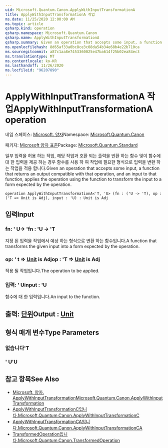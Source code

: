 ```yaml
---
uid: Microsoft.Quantum.Canon.ApplyWithInputTransformationA
title: ApplyWithInputTransformationA 작업
ms.date: 11/25/2020 12:00:00 AM
ms.topic: article
qsharp.kind: operation
qsharp.namespace: Microsoft.Quantum.Canon
qsharp.name: ApplyWithInputTransformationA
qsharp.summary: Given an operation that accepts some input, a function that returns an output compatible with that operation, and an input to that function, applies the operation using the function to transform the input to a form expected by the operation.
ms.openlocfilehash: 8d65af33a0bc8ce3c08da54b34e68b4e22b710ca
ms.sourcegitcommit: a87c1aa8e7453360025e47ba614f25b02ea84ec3
ms.translationtype: MT
ms.contentlocale: ko-KR
ms.lasthandoff: 11/26/2020
ms.locfileid: "96207890"
---
```

# <a name="applywithinputtransformationa-operation"></a><span data-ttu-id="88c4c-102">ApplyWithInputTransformationA 작업</span><span class="sxs-lookup"><span data-stu-id="88c4c-102">ApplyWithInputTransformationA operation</span></span>

<span data-ttu-id="88c4c-103">네임 스페이스: [Microsoft. 양자](xref:Microsoft.Quantum.Canon)</span><span class="sxs-lookup"><span data-stu-id="88c4c-103">Namespace: [Microsoft.Quantum.Canon](xref:Microsoft.Quantum.Canon)</span></span>

<span data-ttu-id="88c4c-104">패키지: [Microsoft 양자 표준](https://nuget.org/packages/Microsoft.Quantum.Standard)</span><span class="sxs-lookup"><span data-stu-id="88c4c-104">Package: [Microsoft.Quantum.Standard](https://nuget.org/packages/Microsoft.Quantum.Standard)</span></span>


<span data-ttu-id="88c4c-105">일부 입력을 허용 하는 작업, 해당 작업과 호환 되는 출력을 반환 하는 함수 및이 함수에 대 한 입력을 제공 하는 경우 함수를 사용 하 여 작업에 필요한 형식으로 입력을 변환 하는 작업을 적용 합니다.</span><span class="sxs-lookup"><span data-stu-id="88c4c-105">Given an operation that accepts some input, a function that returns an output compatible with that operation, and an input to that function, applies the operation using the function to transform the input to a form expected by the operation.</span></span>

```qsharp
operation ApplyWithInputTransformationA<'T, 'U> (fn : ('U -> 'T), op : ('T => Unit is Adj), input : 'U) : Unit is Adj
```


## <a name="input"></a><span data-ttu-id="88c4c-106">입력</span><span class="sxs-lookup"><span data-stu-id="88c4c-106">Input</span></span>

### <a name="fn--u---t"></a><span data-ttu-id="88c4c-107">fn: ' U-> '</span><span class="sxs-lookup"><span data-stu-id="88c4c-107">fn : 'U -> 'T</span></span>

<span data-ttu-id="88c4c-108">지정 된 입력을 작업에서 예상 하는 형식으로 변환 하는 함수입니다.</span><span class="sxs-lookup"><span data-stu-id="88c4c-108">A function that transforms the given input into a form expected by the operation.</span></span>


### <a name="op--t--unit--is-adj"></a><span data-ttu-id="88c4c-109">op: ' t => [Unit](xref:microsoft.quantum.lang-ref.unit)  is Adj</span><span class="sxs-lookup"><span data-stu-id="88c4c-109">op : 'T => [Unit](xref:microsoft.quantum.lang-ref.unit)  is Adj</span></span>

<span data-ttu-id="88c4c-110">적용 될 작업입니다.</span><span class="sxs-lookup"><span data-stu-id="88c4c-110">The operation to be applied.</span></span>


### <a name="input--u"></a><span data-ttu-id="88c4c-111">입력: ' U</span><span class="sxs-lookup"><span data-stu-id="88c4c-111">input : 'U</span></span>

<span data-ttu-id="88c4c-112">함수에 대 한 입력입니다.</span><span class="sxs-lookup"><span data-stu-id="88c4c-112">An input to the function.</span></span>



## <a name="output--unit"></a><span data-ttu-id="88c4c-113">출력: [단위](xref:microsoft.quantum.lang-ref.unit)</span><span class="sxs-lookup"><span data-stu-id="88c4c-113">Output : [Unit](xref:microsoft.quantum.lang-ref.unit)</span></span>



## <a name="type-parameters"></a><span data-ttu-id="88c4c-114">형식 매개 변수</span><span class="sxs-lookup"><span data-stu-id="88c4c-114">Type Parameters</span></span>

### <a name="t"></a><span data-ttu-id="88c4c-115">없습니다</span><span class="sxs-lookup"><span data-stu-id="88c4c-115">'T</span></span>


### <a name="u"></a><span data-ttu-id="88c4c-116">' U</span><span class="sxs-lookup"><span data-stu-id="88c4c-116">'U</span></span>



## <a name="see-also"></a><span data-ttu-id="88c4c-117">참고 항목</span><span class="sxs-lookup"><span data-stu-id="88c4c-117">See Also</span></span>

- [<span data-ttu-id="88c4c-118">Microsoft. 양자. ApplyWithInputTransformation</span><span class="sxs-lookup"><span data-stu-id="88c4c-118">Microsoft.Quantum.Canon.ApplyWithInputTransformation</span></span>](xref:Microsoft.Quantum.Canon.ApplyWithInputTransformation)
- [<span data-ttu-id="88c4c-119">ApplyWithInputTransformationC입니다.</span><span class="sxs-lookup"><span data-stu-id="88c4c-119">Microsoft.Quantum.Canon.ApplyWithInputTransformationC</span></span>](xref:Microsoft.Quantum.Canon.ApplyWithInputTransformationC)
- [<span data-ttu-id="88c4c-120">ApplyWithInputTransformationCA입니다.</span><span class="sxs-lookup"><span data-stu-id="88c4c-120">Microsoft.Quantum.Canon.ApplyWithInputTransformationCA</span></span>](xref:Microsoft.Quantum.Canon.ApplyWithInputTransformationCA)
- [<span data-ttu-id="88c4c-121">TransformedOperation입니다.</span><span class="sxs-lookup"><span data-stu-id="88c4c-121">Microsoft.Quantum.Canon.TransformedOperation</span></span>](xref:Microsoft.Quantum.Canon.TransformedOperation)